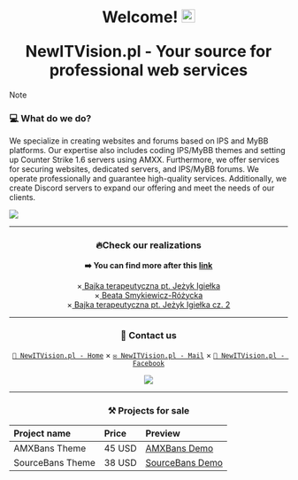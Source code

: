 <div align="center">
<h1>Welcome! <img src="https://github.com/user-attachments/assets/db3ac48a-bfa4-4af8-811b-068c2e4a3783" width="24px"><p></p>NewITVision.pl - Your source for professional web services</h1>
</div>

> [!NOTE]
> ### 💻 What do we do?<br>
> We specialize in creating websites and forums based on IPS and MyBB platforms. Our expertise also includes coding IPS/MyBB themes and setting up Counter Strike 1.6 servers using AMXX. Furthermore, we offer services for securing websites, dedicated servers, and IPS/MyBB forums. We operate professionally and guarantee high-quality services. Additionally, we create Discord servers to expand our offering and meet the needs of our clients.

![](https://github.com/user-attachments/assets/fe13216f-0659-4de2-8556-45a7795a520d)

----

<div align="center">
  
### 🔥Check our realizations<br>
**➡️ You can find more after this <a href="https://newitvision.pl/en/works">link</a>**

<p>×<a href="https://jezykigielka.pl/"> Bajka terapeutyczna pt. Jeżyk Igiełka</a><br>
×<a href="https://smykiewicz-rozycka.pl/"> Beata Smykiewicz-Różycka</a><br>
×<a href="https://cz2.jezykigielka.pl/"> Bajka terapeutyczna pt. Jeżyk Igiełka cz. 2</a></p>

----

### 🤝 Contact us
[```🏢 NewITVision.pl - Home```](https://newitvision.pl) ×
[```✉️ NewITVision.pl - Mail```](contact@newitvision.pl) ×
[```🔵 NewITVision.pl - Facebook```](https://www.facebook.com/newitvision/)

<a href="https://dc.newitvision.pl"><img src="http://www.discord.com/api/guilds/1180928296301641841/widget.png?style=banner2"><a>

---

### ⚒ Projects for sale

| Project name | Price | Preview |
|:------------ |:----- |:------- |
| AMXBans Theme | 45 USD | [AMXBans Demo](https://custom.newitvision.pl/demo/sourcebans/) | 
| SourceBans Theme | 38 USD | [SourceBans Demo](https://amxbans.newitvision.pl/) |
</div>
